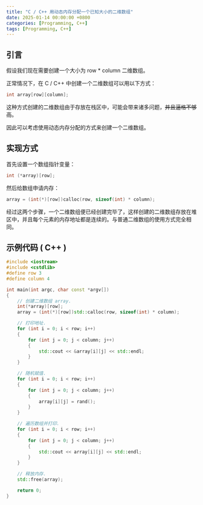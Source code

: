 ```yaml
---
title: "C / C++ 用动态内存分配一个已知大小的二维数组"
date: 2025-01-14 00:00:00 +0800
categories: [Programming, C++]
tags: [Programming, C++]
---
```

## 引言

假设我们现在需要创建一个大小为 row * column 二维数组。

正常情况下，在 C / C++ 中创建一个二维数组可以用以下方式：

```c++
int array[row][column];
```

这种方式创建的二维数组由于存放在栈区中，可能会带来诸多问题，~~并且逼格不够高~~。

因此可以考虑使用动态内存分配的方式来创建一个二维数组。

## 实现方式

首先设置一个数组指针变量：

```c++
int (*array)[row];
```

然后给数组申请内存：

```c++
array = (int(*)[row])calloc(row, sizeof(int) * column);
```

经过这两个步骤，一个二维数组便已经创建完毕了，这样创建的二维数组存放在堆区中，并且每个元素的内存地址都是连续的。与普通二维数组的使用方式完全相同。

## 示例代码 ( C++ )

```c++
#include <iostream>
#include <cstdlib>
#define row 3
#define column 4

int main(int argc, char const *argv[])
{
    // 创建二维数组 array.
    int(*array)[row];
    array = (int(*)[row])std::calloc(row, sizeof(int) * column);

    // 打印地址.
    for (int i = 0; i < row; i++)
    {
        for (int j = 0; j < column; j++)
        {
            std::cout << &array[i][j] << std::endl;
        }
    }

    // 随机赋值.
    for (int i = 0; i < row; i++)
    {
        for (int j = 0; j < column; j++)
        {
            array[i][j] = rand();
        }
    }

    // 遍历数组并打印.
    for (int i = 0; i < row; i++)
    {
        for (int j = 0; j < column; j++)
        {
            std::cout << array[i][j] << std::endl;
        }
    }

    // 释放内存.
    std::free(array);

    return 0;
}

```

